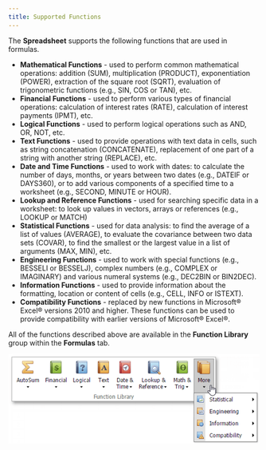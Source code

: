 ```yaml
---
title: Supported Functions
---
```

The **Spreadsheet** supports the following functions that are used in formulas.
* **Mathematical Functions** - used to perform common mathematical operations: addition (SUM), multiplication (PRODUCT), exponentiation (POWER), extraction of the square root (SQRT), evaluation of trigonometric functions (e.g., SIN, COS or TAN), etc.
* **Financial Functions** - used to perform various types of financial operations: calculation of interest rates (RATE), calculation of interest payments (IPMT), etc.
* **Logical Functions** - used to perform logical operations such as AND, OR, NOT, etc.
* **Text Functions** - used to provide operations with text data in cells, such as string concatenation (CONCATENATE), replacement of one part of a string with another string (REPLACE), etc.
* **Date and Time Functions** - used to work with dates: to calculate the number of days, months, or years between two dates (e.g., DATEIF or DAYS360), or to add various components of a specified time to a worksheet (e.g., SECOND, MINUTE or HOUR).
* **Lookup and Reference Functions** - used for searching specific data in a worksheet: to look up values in vectors, arrays or references (e.g., LOOKUP or MATCH)
* **Statistical Functions** - used for data analysis: to find the average of a list of values (AVERAGE), to evaluate the covariance between two data sets (COVAR), to find the smallest or the largest value in a list of arguments (MAX, MIN), etc.
* **Engineering Functions** - used to work with special functions (e.g., BESSELI or BESSELJ), complex numbers (e.g., COMPLEX or IMAGINARY) and various numeral systems (e.g., DEC2BIN or BIN2DEC).
* **Information Functions** - used to provide information about the formatting, location or content of cells (e.g., CELL, INFO or ISTEXT).
* **Compatibility Functions** - replaced by new functions in Microsoft&#174; Excel&#174; versions 2010 and higher. These functions can be used to provide compatibility with earlier versions of Microsoft&#174; Excel&#174;.

All of the functions described above are available in the **Function Library** group within the **Formulas** tab.

![EUD_ASPxSpreadsheet_Formulas_Functions](../../../images/Img26286.png)